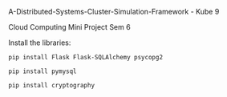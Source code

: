 A-Distributed-Systems-Cluster-Simulation-Framework - Kube 9

Cloud Computing Mini Project Sem 6

Install the libraries:

```
pip install Flask Flask-SQLAlchemy psycopg2

pip install pymysql

pip install cryptography
```
